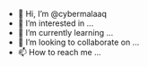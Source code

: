 - 👋 Hi, I’m @cybermalaaq
- 👀 I’m interested in ...
- 🌱 I’m currently learning ...
- 💞️ I’m looking to collaborate on ...
- 📫 How to reach me ...

<!---
cybermalaaq/cybermalaaq is a ✨ special ✨ repository because its `README.md` (this file) appears on your GitHub profile.
You can click the Preview link to take a look at your changes.
--->
